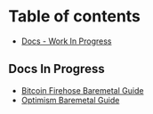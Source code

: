 # Table of contents

* [Docs - Work In Progress](README.md)

## Docs In Progress

* [Bitcoin Firehose Baremetal Guide](docs-in-progress/bitcoin-firehose-baremetal-guide.md)
* [Optimism Baremetal Guide](docs-in-progress/optimism-baremetal-guide.md)
